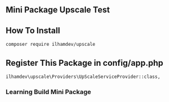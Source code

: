 ## Mini Package Upscale Test
## How To Install
    composer require ilhamdev/upscale

## Register This Package in config/app.php
    ilhamdev\upscale\Providers\UpScaleServiceProvider::class,

### Learning Build Mini Package